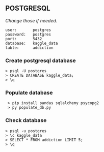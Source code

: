 ## POSTGRESQL

_Change those if needed._

```
user:       postgres
password:   postgres
port:       5432
database:   kaggle_data
table:      addiction
```

### Create postgresql database

```
> psql -U postgres
> CREATE DATABASE kaggle_data;
> \q
```

### Populate database

```
 > pip install pandas sqlalchemy psycopg2
 > py populate_db.py
```

### Check database

```
> psql -u postgres
> \c kaggle_data
> SELECT * FROM addiction LIMIT 5;
> \q
```
